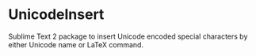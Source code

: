 UnicodeInsert
=============

Sublime Text 2 package to insert Unicode encoded special characters by either Unicode name or LaTeX command.